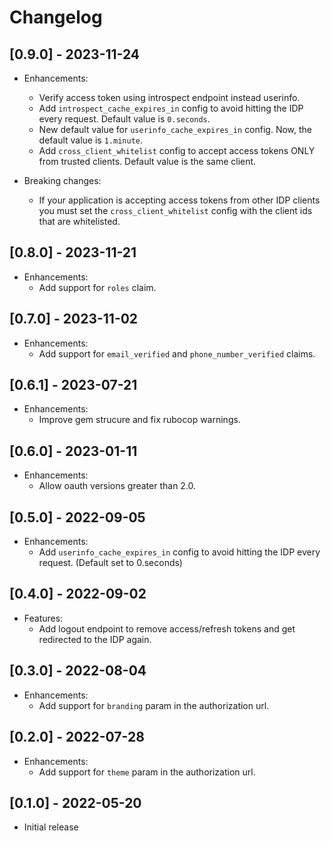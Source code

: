 # Changelog

## [0.9.0] - 2023-11-24

- Enhancements:
  - Verify access token using introspect endpoint instead userinfo.
  - Add `introspect_cache_expires_in` config to avoid hitting the IDP
    every request. Default value is `0.seconds`.
  - New default value for `userinfo_cache_expires_in` config. Now,
    the default value is `1.minute`.
  - Add `cross_client_whitelist` config to accept access tokens ONLY
    from trusted clients. Default value is the same client.

- Breaking changes:
  - If your application is accepting access tokens from other IDP
    clients you must set the `cross_client_whitelist` config with
    the client ids that are whitelisted.

## [0.8.0] - 2023-11-21

- Enhancements:
  - Add support for `roles` claim.

## [0.7.0] - 2023-11-02

- Enhancements:
  - Add support for `email_verified` and `phone_number_verified` claims.

## [0.6.1] - 2023-07-21

- Enhancements:
  - Improve gem strucure and fix rubocop warnings.

## [0.6.0] - 2023-01-11

- Enhancements:
  - Allow oauth versions greater than 2.0.

## [0.5.0] - 2022-09-05

- Enhancements:
  - Add `userinfo_cache_expires_in` config to avoid hitting the IDP
    every request. (Default set to 0.seconds)

## [0.4.0] - 2022-09-02

- Features:
  - Add logout endpoint to remove access/refresh tokens and get redirected
    to the IDP again.

## [0.3.0] - 2022-08-04

- Enhancements:
  - Add support for `branding` param in the authorization url.

## [0.2.0] - 2022-07-28

- Enhancements:
  - Add support for `theme` param in the authorization url.

## [0.1.0] - 2022-05-20

- Initial release
